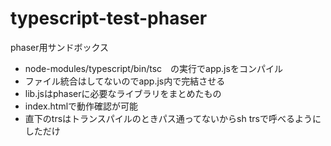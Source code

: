 ﻿# typescript-test-phaser

phaser用サンドボックス

* node-modules/typescript/bin/tsc　の実行でapp.jsをコンパイル
* ファイル統合はしてないのでapp.js内で完結させる
* lib.jsはphaserに必要なライブラリをまとめたもの
* index.htmlで動作確認が可能
* 直下のtrsはトランスパイルのときパス通ってないからsh trsで呼べるようにしただけ